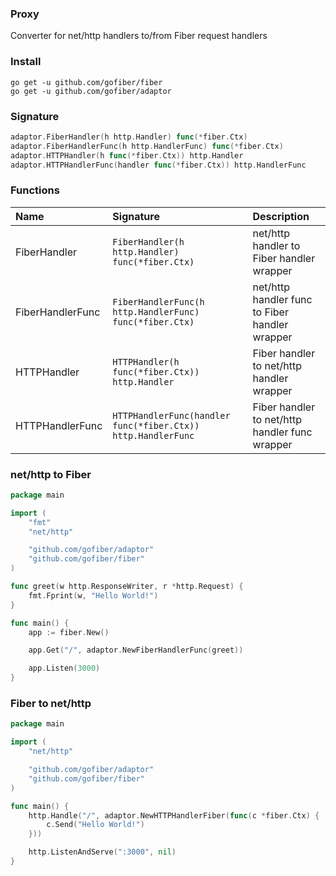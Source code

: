 ### Proxy
Converter for net/http handlers to/from Fiber request handlers

### Install
```
go get -u github.com/gofiber/fiber
go get -u github.com/gofiber/adaptor
```

### Signature
```go
adaptor.FiberHandler(h http.Handler) func(*fiber.Ctx)
adaptor.FiberHandlerFunc(h http.HandlerFunc) func(*fiber.Ctx)
adaptor.HTTPHandler(h func(*fiber.Ctx)) http.Handler
adaptor.HTTPHandlerFunc(handler func(*fiber.Ctx)) http.HandlerFunc
```

### Functions
| Name | Signature | Description
| :--- | :--- | :---
| FiberHandler | `FiberHandler(h http.Handler) func(*fiber.Ctx)` | net/http handler to Fiber handler wrapper
| FiberHandlerFunc | `FiberHandlerFunc(h http.HandlerFunc) func(*fiber.Ctx)` | net/http handler func to Fiber handler wrapper
| HTTPHandler | `HTTPHandler(h func(*fiber.Ctx)) http.Handler` | Fiber handler to net/http handler wrapper
| HTTPHandlerFunc | `HTTPHandlerFunc(handler func(*fiber.Ctx)) http.HandlerFunc` | Fiber handler to net/http handler func wrapper

### net/http to Fiber
```go
package main

import (
	"fmt"
	"net/http"

	"github.com/gofiber/adaptor"
	"github.com/gofiber/fiber"
)

func greet(w http.ResponseWriter, r *http.Request) {
	fmt.Fprint(w, "Hello World!")
}

func main() {
	app := fiber.New()

	app.Get("/", adaptor.NewFiberHandlerFunc(greet))

	app.Listen(3000)
}

```

### Fiber to net/http
```go
package main

import (
	"net/http"

	"github.com/gofiber/adaptor"
	"github.com/gofiber/fiber"
)

func main() {
	http.Handle("/", adaptor.NewHTTPHandlerFiber(func(c *fiber.Ctx) {
		c.Send("Hello World!")
	}))

	http.ListenAndServe(":3000", nil)
}

```
